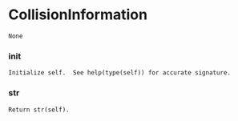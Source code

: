# CollisionInformation 
 ```
 None 
```
### __init__ 
  ```
 Initialize self.  See help(type(self)) for accurate signature. 
```
### __str__ 
  ```
 Return str(self). 
```
